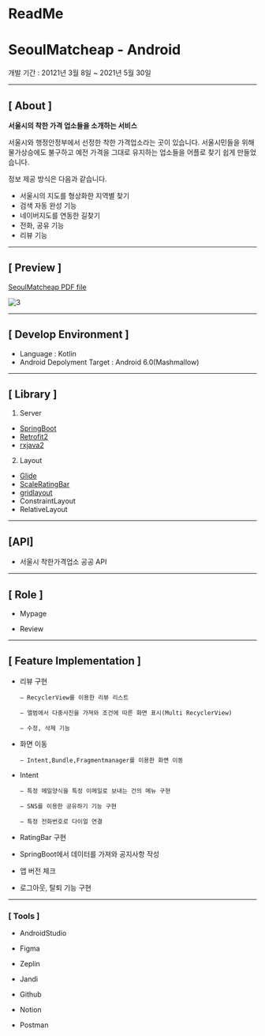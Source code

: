 # ReadMe

# SeoulMatcheap - Android

개발 기간 : 20121년 3월 8일 ~ 2021년 5월 30일

---

## **[ About ]**

**서울시의 착한 가격 업소들을 소개하는 서비스**

서울시와 행정안정부에서 선정한 착한 가격업소라는 곳이 있습니다. 서울시민들을 위해 물가상승에도 불구하고 예전 가격을 그대로 유지하는 업소들을 어플로 찾기 쉽게 만들었습니다.

정보 제공 방식은 다음과 같습니다.

- 서울시의 지도를 형상화한 지역별 찾기
- 검색 자동 완성 기능
- 네이버지도를 연동한 길찾기
- 전화, 공유 기능
- 리뷰 기능

---

## **[ Preview ]**

[SeoulMatcheap PDF file](https://github.com/Gnoss-song/MatCheap/blob/master/SeoulMatcheap.pdf)


![3](https://user-images.githubusercontent.com/79887378/120128992-231eb100-c1fe-11eb-81cd-644fc8d04a38.png)

---

## **[ Develop Environment ]**

- Language : Kotlin
- Android Depolyment Target : Android 6.0(Mashmallow)

---

## **[ Library ]**

1. Server
- [SpringBoot](https://spring.io/projects/spring-boot)
- [Retrofit2](https://square.github.io/retrofit/)
- [rxjava2](https://github.com/ReactiveX/RxJava)

 2.   Layout

- [Glide](https://github.com/bumptech/glide)
- [ScaleRatingBar](https://github.com/williamyyu/SimpleRatingBar)
- [gridlayout](https://mvnrepository.com/artifact/androidx.gridlayout/gridlayout/1.0.0-rc01)
- ConstraintLayout
- RelativeLayout

---

## **[API]**

- 서울시 착한가격업소 공공 API

---

## **[ Role ]**

- Mypage

- Review

---
## **[ Feature Implementation ]**

- 리뷰 구현

      — RecyclerView를 이용한 리뷰 리스트
    
      — 앨범에서 다중사진을 가져와 조건에 따른 화면 표시(Multi RecyclerView)
    
      — 수정, 삭제 기능

- 화면 이동

      — Intent,Bundle,Fragmentmanager를 이용한 화면 이동

- Intent

      — 특정 메일양식을 특정 이메일로 보내는 건의 메뉴 구현

      — SNS를 이용한 공유하기 기능 구현
    
      — 특정 전화번호로 다이얼 연결

- RatingBar 구현

- SpringBoot에서 데이터를 가져와 공지사항 작성

- 앱 버전 체크


- 로그아웃, 탈퇴 기능 구현

---

### **[ Tools ]**

- AndroidStudio

- Figma

- Zeplin

- Jandi

- Github

- Notion

- Postman
